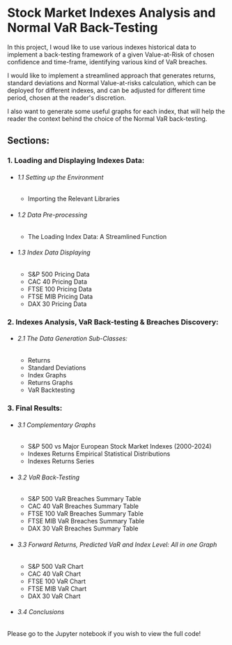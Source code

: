 # Stock Market Indexes Analysis and Normal VaR Back-Testing

In this project, I woud like to use various indexes historical data to implement a back-testing framework of a given Value-at-Risk of chosen confidence and time-frame, identifying various kind of VaR breaches.

I would like to implement a streamlined approach that generates returns, standard deviations and Normal Value-at-risks calculation, which can be deployed for different indexes, and can be adjusted for different time period, chosen at the reader's discretion.

I also want to generate some useful graphs for each index, that will help the reader the context behind the choice of the Normal VaR back-testing.

## Sections:



### 1. Loading and Displaying Indexes Data:

- ###### 1.1 Setting up the Environment  
    - Importing the Relevant Libraries
- ###### 1.2 Data Pre-processing
    - The Loading Index Data: A Streamlined Function 

- ###### 1.3 Index Data Displaying 
    - S&P 500 Pricing Data
    - CAC 40 Pricing Data
    - FTSE 100 Pricing Data
    - FTSE MIB Pricing Data
    - DAX 30 Pricing Data
    
### 2. Indexes Analysis, VaR Back-testing & Breaches Discovery:

- ###### 2.1 The Data Generation Sub-Classes:
    - Returns
    - Standard Deviations
    - Index Graphs
    - Returns Graphs
    - VaR Backtesting
    
### 3. Final Results:


- ###### 3.1 Complementary Graphs 
    - S&P 500 vs Major European Stock Market Indexes (2000-2024) 
    - Indexes Returns Empirical Statistical Distributions 
    - Indexes Returns Series


- ###### 3.2 VaR Back-Testing
    - S&P 500 VaR Breaches Summary Table
    - CAC 40 VaR Breaches Summary Table
    - FTSE 100 VaR Breaches Summary Table
    - FTSE MIB VaR Breaches Summary Table
    - DAX 30 VaR Breaches Summary Table

- ###### 3.3 Forward Returns, Predicted VaR and Index Level: All in one Graph

    - S&P 500 VaR Chart  
    - CAC 40 VaR Chart  
    - FTSE 100 VaR Chart 
    - FTSE MIB VaR Chart   
    - DAX 30 VaR Chart 

- ###### 3.4 Conclusions

Please go to the Jupyter notebook if you wish to view the full code!
